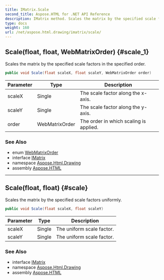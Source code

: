 ```yaml
---
title: IMatrix.Scale
second_title: Aspose.HTML for .NET API Reference
description: IMatrix method. Scales the matrix by the specified scale factors in the specified order
type: docs
weight: 160
url: /net/aspose.html.drawing/imatrix/scale/
---
```

## Scale(float, float, WebMatrixOrder) {#scale_1}

Scales the matrix by the specified scale factors in the specified order.

```csharp
public void Scale(float scaleX, float scaleY, WebMatrixOrder order)
```

| Parameter | Type | Description |
| --- | --- | --- |
| scaleX | Single | The scale factor along the x-axis. |
| scaleY | Single | The scale factor along the y-axis. |
| order | WebMatrixOrder | The order in which scaling is applied. |

### See Also

* enum [WebMatrixOrder](../../webmatrixorder/)
* interface [IMatrix](../)
* namespace [Aspose.Html.Drawing](../../../aspose.html.drawing/)
* assembly [Aspose.HTML](../../../)

---

## Scale(float, float) {#scale}

Scales the matrix by the specified scale factors uniformly.

```csharp
public void Scale(float scaleX, float scaleY)
```

| Parameter | Type | Description |
| --- | --- | --- |
| scaleX | Single | The uniform scale factor. |
| scaleY | Single | The uniform scale factor. |

### See Also

* interface [IMatrix](../)
* namespace [Aspose.Html.Drawing](../../../aspose.html.drawing/)
* assembly [Aspose.HTML](../../../)
